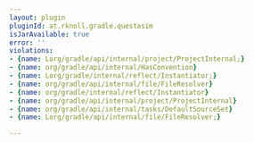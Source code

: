 ```yaml
---
layout: plugin
pluginId: at.rknoll.gradle.questasim
isJarAvailable: true
error: ''
violations:
- {name: Lorg/gradle/api/internal/project/ProjectInternal;}
- {name: org/gradle/api/internal/HasConvention}
- {name: Lorg/gradle/internal/reflect/Instantiator;}
- {name: org/gradle/api/internal/file/FileResolver}
- {name: org/gradle/internal/reflect/Instantiator}
- {name: org/gradle/api/internal/project/ProjectInternal}
- {name: org/gradle/api/internal/tasks/DefaultSourceSet}
- {name: Lorg/gradle/api/internal/file/FileResolver;}

---
```

